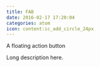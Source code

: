 ```yaml
---
title: FAB
date: 2016-02-17 17:20:04
categories: atom
icon: content:ic_add_circle_24px
---
```


A floating action button
<!-- more -->
Long description here.
